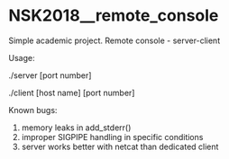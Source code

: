# NSK2018__remote_console

Simple academic project.
Remote console - server-client 

Usage:

./server [port number]

./client [host name] [port number]



Known bugs:
1. memory leaks in add_stderr() 
2. improper SIGPIPE handling in specific conditions
3. server works better with netcat than dedicated client
